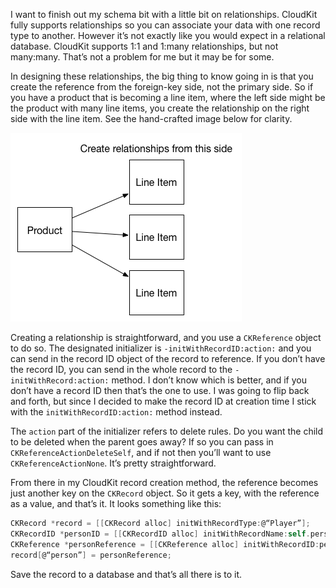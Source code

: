 I want to finish out my schema bit with a little bit on relationships. CloudKit fully supports relationships so you can associate your data with one record type to another. However it’s not exactly like you would expect in a relational database. CloudKit supports 1:1 and 1:many relationships, but not many:many. That’s not a problem for me but it may be for some.

In designing these relationships, the big thing to know going in is that you create the reference from the foreign-key side, not the primary side. So if you have a product that is becoming a line item, where the left side might be the product with many line items, you create the relationship on the right side with the line item. See the hand-crafted image below for clarity.

![Hand-crafted visual aid](assets/CloudKit-Relationship.png)

Creating a relationship is straightforward, and you use a `CKReference` object to do so. The designated initializer is `-initWithRecordID:action:` and you can send in the record ID object of the record to reference. If you don’t have the record ID, you can send in the whole record to the `-initWithRecord:action:` method. I don’t know which is better, and if you don’t have a record ID then that’s the one to use. I was going to flip back and forth, but since I decided to make the record ID at creation time I stick with the `initWithRecordID:action:` method instead.

The `action` part of the initializer refers to delete rules. Do you want the child to be deleted when the parent goes away? If so you can pass in `CKReferenceActionDeleteSelf`, and if not then you’ll want to use `CKReferenceActionNone`. It’s pretty straightforward.

From there in my CloudKit record creation method, the reference becomes just another key on the `CKRecord` object. So it gets a key, with the reference as a value, and that’s it. It looks something like this:

```objectivec
CKRecord *record = [[CKRecord alloc] initWithRecordType:@“Player”];
CKRecordID *personID = [[CKRecordID alloc] initWithRecordName:self.person.ckRecordName;
CKReference *personReference = [[CKReference alloc] initWithRecordID:personID action:CKReferenceActionDeleteSelf];
record[@“person”] = personReference;
```

Save the record to a database and that’s all there is to it.
